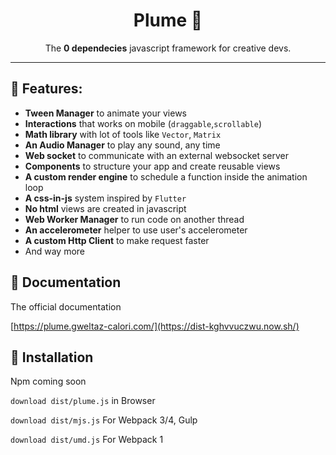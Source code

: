 <h1 align="center">
	Plume 🍭
</h1>
<p align="center">The <strong>0 dependecies</strong> javascript framework for creative devs.</p>

---

## 🔅 Features:

- **Tween Manager** to animate your views
- **Interactions** that works on mobile (`draggable`,`scrollable`)
- **Math library** with lot of tools like `Vector`, `Matrix`
- **An Audio Manager** to play any sound, any time
- **Web socket** to communicate with an external websocket server
- **Components** to structure your app and create reusable views
- **A custom render engine** to schedule a function inside the animation loop
- **A css-in-js** system inspired by `Flutter`
- **No html** views are created in javascript
- **Web Worker Manager** to run code on another thread
- **An accelerometer** helper to use user's accelerometer
- **A custom Http Client** to make request faster
- And way more

## 📑 Documentation

The official documentation

[https://plume.gweltaz-calori.com/](https://dist-kghvvuczwu.now.sh/)

## 🔧 Installation

Npm coming soon

`download dist/plume.js` in Browser

`download dist/mjs.js` For Webpack 3/4, Gulp

`download dist/umd.js` For Webpack 1
